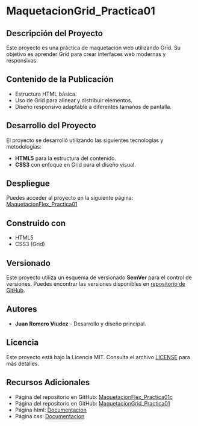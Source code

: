 # MaquetacionGrid_Practica01

## Descripción del Proyecto
Este proyecto es una práctica de maquetación web utilizando Grid. Su objetivo es aprender Grid para crear interfaces web modernas y responsivas.

## Contenido de la Publicación
- Estructura HTML básica.
- Uso de Grid para alinear y distribuir elementos.
- Diseño responsivo adaptable a diferentes tamaños de pantalla.

## Desarrollo del Proyecto
El proyecto se desarrolló utilizando las siguientes tecnologías y metodologías:
- **HTML5** para la estructura del contenido.
- **CSS3** con enfoque en Grid para el diseño visual.

## Despliegue
Puedes acceder al proyecto en la siguiente página:
[MaquetacionFlex_Practica01](https://github.com/Juanies/MaquetacionGRID_Practica01)

## Construido con
- HTML5
- CSS3 (Grid)

## Versionado
Este proyecto utiliza un esquema de versionado **SemVer** para el control de versiones. Puedes encontrar las versiones disponibles en [repositorio de GitHub](https://github.com/Juanies/MaquetacionGRID_Practica01).

## Autores
- **Juan Romero Viudez** - Desarrollo y diseño principal.

## Licencia
Este proyecto está bajo la Licencia MIT. Consulta el archivo [LICENSE](https://github.com/Juanies/MaquetacionFLEX_Practica01c/blob/main/LICENSE) para más detalles.

## Recursos Adicionales
- Página del repositorio en GitHub: [MaquetacionFlex_Practica01c](https://github.com/juanies/MaquetacionFlex_Practica01c)
- Página del repositorio en GitHub: [MaquetacionGrid_Practica01](https://github.com/Juanies/MaquetacionGRID_Practica01)
- Página html: [Documentacion](https://www.w3schools.com/Html/)
- Página css: [Documentacion](https://www.w3schools.com/css/)

